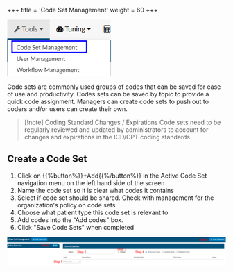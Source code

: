 +++
title = 'Code Set Management'
weight = 60
+++

![Code Set Management](CodeSetManagement.png)

Code sets are commonly used groups of codes that can be saved for ease of use and productivity. Codes
sets can be saved by topic to provide a quick code assignment. Managers can create code sets to push out to coders and/or users can create their own.

> [!note] Coding Standard Changes / Expirations
Code sets need to be regularly reviewed and updated by administrators to account for changes and expirations
in the ICD/CPT coding standards.

## Create a Code Set

1. Click on {{%button%}}+Add{{%/button%}} in the Active Code Set navigation menu on the left hand side of the screen
2. Name the code set so it is clear what codes it contains
3. Select if code set should be shared. Check with management for the organization's policy on code sets
4. Choose what patient type this code set is relevant to
5. Add codes into the “Add codes" box.
6. Click "Save Code Sets" when completed

![Add](2024-12-04_AddingSet.png)

